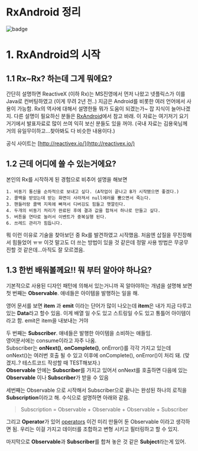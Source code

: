 RxAndroid 정리
=============

![badge](https://img.shields.io/badge/manasobi-RxAndroid-yellowgreen.svg?style=flat-square)

# 1. RxAndroid의 시작

## 1.1 Rx~Rx? 하는데 그게 뭐에요?
간단히 설명하면 ReactiveX (이하 Rx)는 MS진영에서 먼저 나왔고 넷플릭스가 이를 Java로 컨버팅하였고 (이게 무려 2년 전..)
지금은 Android를 비롯한 여러 언어에서 사용이 가능함.
Rx의 역사에 대해서 설명한들 뭐가 도움이 되겠는가~ 잡 지식이 늘어나겠지.
다른 설명이 필요하신 분들은 [RxAndroid](https://realm.io/kr/news/rxandroid/)에서 참고 바래.
이 자료는 여기저기 요기거기에서 발표자료로 많이 쓰여 익히 보신 분들도 있을 꺼야.
(국내 자료는 김용욱님께 거의 유일무이하고...찾아봐도 다 비슷한 내용이다.)

공식 사이트는 [http://reactivex.io/](http://reactivex.io/)

## 1.2 근데 어디에 쓸 수 있는거에요?
본인의 Rx를 시작하게 된 경험으로 비추어 설명을 해보면
 
    1. 비동기 통신을 순차적으로 보내고 싶다. (A작업이 끝나고 B가 시작됐으면 좋겠다.)
    2. 콜백을 받았는데 받는 화면이 사라져서 null에러를 뿜으면서 죽는다.
    3. 핸들러랑 콜백 지옥에 빠져서 디버깅도 힘들고 햇깔린다.
    4. 두개의 비동기 처리가 완료된 후에 결과 값을 합쳐서 하나로 만들고 싶다.
    5. 버튼을 연타로 눌러서 이벤트가 중복실행 된다.
    6. 쓰레드 관리가 힘듭니다.

뭐 이런 이유로 기술을 찾아보던 중 Rx를 발견하였고 시작했음. 처음엔 삽질을 무진장해서 힘들었어 ㅠㅠ
이것 말고도 더 쓰는 방법이 있을 것 같은데 정말 사용 방법은 무궁무진할 것 같은데...아직도 잘 모르겠음.

## 1.3 한번 배워볼께요!! 뭐 부터 알아야 하나요?
기본적으로 사용된 디자인 패턴에 의해서 있는거니까 꼭 알아야하는 개념을 설명해 보면 첫 번째는 __Observable__. 
애네들은 아이템을 발행하는 일을 해.

영어 문서를 보면 **item** 과 **emit** 이라는 단어가 많이 나오는데 **item**은 내가 지금 다루고 있는 **Data**라고 할수 있음.
이게 배열 일 수도 있고 스트링일 수도 있고 통틀어 아이템이라고 함.
emit은 item을 내보내는 거야

두 번째는 **Subscriber**. 애네들은 발행한 아이템을 소비하는 애들임.<br>
영어문서에는 consume이라고 자주 나옴.<br>
Subscriber는 **onNext()**, **onComplete()**, onError()를 각각 가지고 있는데 
onNext()는 여러번 호출 될 수 있고 이후에 onComplete(), onError()이 처리 돼.
(맞겠지..? 테스트코드 작성할 때 TEST해보자.)<br>
**Observable** 안에는 **Subscriber**를 가지고 있어서 onNext를 호출하면 다음에 있는 **Observable** 이나 **Subscriber**가 받을 수 있음

세번째는 Observable 으로 시작해서 Subscriber으로 끝나는 완성된 하나의 로직을 **Subscription**이라고 해.
수식으로 설명하면 아래와 같음.

> Subscription = Observable + Observable + Observable + Subscriber

그리고 **Operator**가 있어 [operators](http://reactivex.io/documentation/operators.html) 이건 미리 만들어 둔 
Observable 이라고 생각하면 됨. 우리는 이걸 가지고 데이터를 조합하고 변형 시키고 필터링하고 할 수 있지.


마지막으로 **Observable**과 **Subscriber**를 합쳐 놓은 것 같은 **Subject**라는게 있어.

